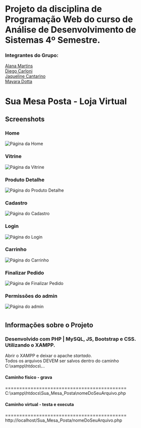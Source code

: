 # Projeto da disciplina de Programação Web do curso de Análise de Desenvolvimento de Sistemas 4º Semestre.    

### Integrantes do Grupo:
[Alana Martins](https://github.com/alanascmartins "GitHub")  
[Diego Carloni](https://github.com/diegocarloni "GitHub")  
[Jaqueline Cantarino](https://github.com/jaquecantarino "GitHub")  
[Mayara Dotta](https://github.com/DottaMP "GitHub")  
#
# Sua Mesa Posta - Loja Virtual

## Screenshots

### Home
![Página da Home](https://imgur.com/9wklM7W.png "Home")

### Vitrine
![Página da Vitrine](https://imgur.com/1IOLQfG.png "Vitrine")

### Produto Detalhe
![Página do Produto Detalhe](https://imgur.com/51rLHkW.png "Produto Detalhe")

### Cadastro
![Página do Cadastro](https://imgur.com/e0xqnDJ.png "Cadastro")

### Login
![Página do Login](https://imgur.com/2Fmryd2.png "Login")

### Carrinho
![Página do Carrinho](https://imgur.com/vQv9CJu.png "Carrinho")

### Finalizar Pedido
![Página de Finalizar Pedido](https://imgur.com/4yqQI2u.png "Finalizar Pedido")

### Permissões do admin
![Página do admin](https://imgur.com/21mQdfH.png "Admin")
    
#

## Informações sobre o Projeto
### Desenvolvido com PHP | MySQL, JS, Bootstrap e CSS. Utilizando o XAMPP.

Abrir o XAMPP e deixar o apache *startado*.    
Todos os arquivos DEVEM ser salvos dentro do caminho C:\xampp\htdocs\\...      
     
#### Caminho físico - grava
===========================================    
C:\xampp\htdocs\Sua_Mesa_Posta\nomeDoSeuArquivo.php    
    
#### Caminho virtual - testa e executa    
===========================================    
http://localhost/Sua_Mesa_Posta/nomeDoSeuArquivo.php    